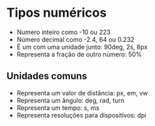 # Tipos numéricos

* <integer>         Numero inteiro como -10 ou 223
* <number>          Número decimal como -2.4, 64 ou 0.232
* <dimension>       É um <number> com uma unidade junto: 90deg, 2s, 8px
* <percentagem>     Representa a fração de outro número: 50%


## Unidades comuns

* <length>         Representa um valor de distância: px, em, vw
* <angle>          Representa um ângulo: deg, rad, turn
* <time>           Representa um tempo: s, ms
* <resolution>     Representa resoluções para dispositivos: dpi